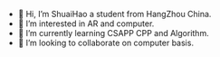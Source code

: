 - 👋 Hi, I’m ShuaiHao a student from HangZhou China.
- 👀 I’m interested in AR and computer.
- 🌱 I’m currently learning CSAPP CPP and Algorithm.
- 💞️ I’m looking to collaborate on computer basis.

<!---
HelloShuaiHao/HelloShuaiHao is a ✨ special ✨ repository because its `README.md` (this file) appears on your GitHub profile.
You can click the Preview link to take a look at your changes.
--->

